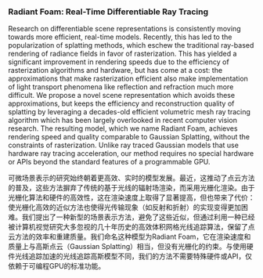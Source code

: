 ### Radiant Foam: Real-Time Differentiable Ray Tracing

Research on differentiable scene representations is consistently moving towards more efficient, real-time models. Recently, this has led to the popularization of splatting methods, which eschew the traditional ray-based rendering of radiance fields in favor of rasterization. This has yielded a significant improvement in rendering speeds due to the efficiency of rasterization algorithms and hardware, but has come at a cost: the approximations that make rasterization efficient also make implementation of light transport phenomena like reflection and refraction much more difficult. We propose a novel scene representation which avoids these approximations, but keeps the efficiency and reconstruction quality of splatting by leveraging a decades-old efficient volumetric mesh ray tracing algorithm which has been largely overlooked in recent computer vision research. The resulting model, which we name Radiant Foam, achieves rendering speed and quality comparable to Gaussian Splatting, without the constraints of rasterization. Unlike ray traced Gaussian models that use hardware ray tracing acceleration, our method requires no special hardware or APIs beyond the standard features of a programmable GPU.

可微场景表示的研究始终朝着更高效、实时的模型发展。最近，这推动了点云方法的普及，这些方法摒弃了传统的基于光线的辐射场渲染，而采用光栅化渲染。由于光栅化算法和硬件的高效性，这在渲染速度上取得了显著提高，但也带来了代价：使光栅化高效的近似方法也使得光传输现象（如反射和折射）的实现变得更加困难。我们提出了一种新型的场景表示方法，避免了这些近似，但通过利用一种已经被计算机视觉研究大多忽视的几十年历史的高效体积网格光线追踪算法，保留了点云方法的效率和重建质量。我们命名这种模型为Radiant Foam，它在渲染速度和质量上与高斯点云（Gaussian Splatting）相当，但没有光栅化的约束。与使用硬件光线追踪加速的光线追踪高斯模型不同，我们的方法不需要特殊硬件或API，仅依赖于可编程GPU的标准功能。
